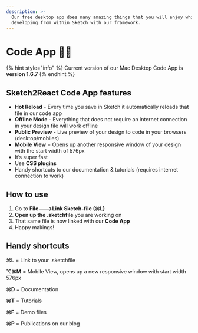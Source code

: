 ```yaml
---
description: >-
  Our free desktop app does many amazing things that you will enjoy while
  developing from within Sketch with our framework.
---
```


# Code App 👩‍💻

{% hint style="info" %}
Current version of our Mac Desktop Code App is **version 1.6.7**
{% endhint %}

## Sketch2React Code App features

* **Hot Reload** - Every time you save in Sketch it automatically reloads that file in our code app
* **Offline Mode** - Everything that does not require an internet connection in your design file will work offline
* **Public Preview** - Live preview of your design to code in your browsers \(desktop/mobiles\)
* **Mobile View** = Opens up another responsive window of your design with the start width of 576px
* It’s super fast 
* Use **CSS plugins**
* Handy shortcuts to our documentation & tutorials \(requires internet connection to work\)

## How to use

1. Go to **File---&gt;Link Sketch-file \(⌘L\)** 
2. **Open up the .sketchfile** you are working on
3. That same file is now linked with our **Code App** 
4. Happy makings!

## **Handy shortcuts**

**⌘L** = Link to your .sketchfile

**⌥⌘M** = Mobile View, opens up a new responsive window with start width 576px

**⌘D** = Documentation

**⌘T** = Tutorials

**⌘F** = Demo files

**⌘P** = Publications on our blog





